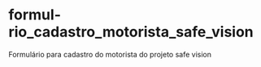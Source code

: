 # formul-rio_cadastro_motorista_safe_vision
Formulário para cadastro do motorista do projeto safe vision
